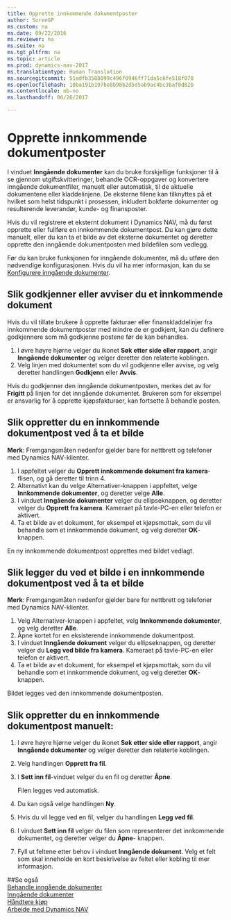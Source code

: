```yaml
---
title: Opprette innkommende dokumentposter
author: SorenGP
ms.custom: na
ms.date: 09/22/2016
ms.reviewer: na
ms.suite: na
ms.tgt_pltfrm: na
ms.topic: article
ms.prod: dynamics-nav-2017
ms.translationtype: Human Translation
ms.sourcegitcommit: 51adfb3588099c496f0946ff71da5c6fe518f070
ms.openlocfilehash: 10ba191b197be8b98b2d5d5ab9ac4bc3baf0d82b
ms.contentlocale: nb-no
ms.lasthandoff: 06/26/2017

---
```


# <a name="how-to-create-incoming-document-records"></a>Opprette innkommende dokumentposter
I vinduet **Inngående dokumenter** kan du bruke forskjellige funksjoner til å se gjennom utgiftskvitteringer, behandle OCR-oppgaver og konvertere inngående dokumentfiler, manuelt eller automatisk, til de aktuelle dokumentene eller kladdelinjene. De eksterne filene kan tilknyttes på et hvilket som helst tidspunkt i prosessen, inkludert bokførte dokumenter og resulterende leverandør, kunde- og finansposter.

Hvis du vil registrere et eksternt dokument i Dynamics NAV, må du først opprette eller fullføre en innkommende dokumentpost. Du kan gjøre dette manuelt, eller du kan ta et bilde av det eksterne dokumentet og deretter opprette den inngående dokumentposten med bildefilen som vedlegg.

Før du kan bruke funksjonen for inngående dokumenter, må du utføre den nødvendige konfigurasjonen. Hvis du vil ha mer informasjon, kan du se [Konfigurere inngående dokumenter](across-how-setup-income-documents.md).

## <a name="to-approve-or-reject-an-incoming-document"></a>Slik godkjenner eller avviser du et innkommende dokument
Hvis du vil tillate brukere å opprette fakturaer eller finanskladdelinjer fra innkommende dokumentposter med mindre de er godkjent, kan du definere godkjennere som må godkjenne postene før de kan behandles.

1. I øvre høyre hjørne velger du ikonet **Søk etter side eller rapport**, angir **Inngående dokumenter** og velger deretter den relaterte koblingen.
2. Velg linjen med dokumentet som du vil godkjenne eller avvise, og velg deretter handlingen **Godkjenn** eller **Avvis**.

Hvis du godkjenner den inngående dokumentposten, merkes det av for **Frigitt** på linjen for det inngående dokumentet. Brukeren som for eksempel er ansvarlig for å opprette kjøpsfakturaer, kan fortsette å behandle posten.

## <a name="to-create-an-incoming-document-record-by-taking-a-photo"></a>Slik oppretter du en innkommende dokumentpost ved å ta et bilde
**Merk**: Fremgangsmåten nedenfor gjelder bare for nettbrett og telefoner med Dynamics NAV-klienter.

1. I appfeltet velger du **Opprett innkommende dokument fra kamera**-flisen, og gå deretter til trinn 4.
2. Alternativt kan du velge Alternativer-knappen i appfeltet, velge **Innkommende dokumenter**, og deretter velge **Alle**.
3. I vinduet **Inngående dokumenter** velger du ellipseknappen, og deretter velger du **Opprett fra kamera**. Kameraet på tavle-PC-en eller telefon er aktivert.
4. Ta et bilde av et dokument, for eksempel et kjøpsmottak, som du vil behandle som et innkommende dokument, og velg deretter **OK**-knappen.

En ny innkommende dokumentpost opprettes med bildet vedlagt.

## <a name="to-attach-an-image-to-an-incoming-document-record-by-taking-a-photo"></a>Slik legger du ved et bilde i en innkommende dokumentpost ved å ta et bilde
**Merk**: Fremgangsmåten nedenfor gjelder bare for nettbrett og telefoner med Dynamics NAV-klienter.

1. Velg Alternativer-knappen i appfeltet, velg **Innkommende dokumenter**, og velg deretter **Alle**.
2. Åpne kortet for en eksisterende innkommende dokumentpost.
3. I vinduet **Inngående dokument** velger du ellipseknappen, og deretter velger du **Legg ved bilde fra kamera**. Kameraet på tavle-PC-en eller telefon er aktivert.
4. Ta et bilde av et dokument, for eksempel et kjøpsmottak, som du vil behandle som et innkommende dokument, og velg deretter **OK**-knappen.

Bildet legges ved den innkommende dokumentposten.

## <a name="to-create-an-incoming-document-record-manually"></a>Slik oppretter du en innkommende dokumentpost manuelt:
1. I øvre høyre hjørne velger du ikonet **Søk etter side eller rapport**, angir **Inngående dokumenter** og velger deretter den relaterte koblingen.
2. Velg handlingen **Opprett fra fil**.  
3. I **Sett inn fil**-vinduet velger du en fil og deretter **Åpne**.

    Filen legges ved automatisk.
4. Du kan også velge handlingen **Ny**.
5. Hvis du vil legge ved en fil, velger du handlingen **Legg ved fil**.
6. I vinduet **Sett inn fil** velger du filen som representerer det innkommende dokumentet, og deretter velger du **Åpne**- knappen.
7. Fyll ut feltene etter behov i vinduet **Inngående dokument**. Velg et felt som skal inneholde en kort beskrivelse av feltet eller kobling til mer informasjon.

##<a name="see-also"></a>Se også  
[Behandle inngående dokumenter](across-process-income-documents.md)  
[Inngående dokumenter](across-income-documents.md)  
[Håndtere kjøp](purchasing-manage-purchasing.md)  
[Arbeide med Dynamics NAV](ui-work-product.md)

